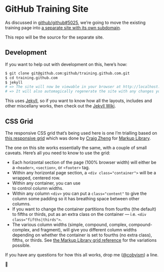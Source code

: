 # GitHub Training Site

As discussed in [github/github#5025](https://github.com/github/github/issues/5025), we’re going to move the existing training page into [a separate site with its own subdomain](http://training.github.com).

This repo will be the source for the separate site.

## Development

If you want to help out with development on this, here’s how:

```sh
$ git clone git@github.com:github/training.github.com.git
$ cd training.github.com
$ jekyll
# => The site will now be viewable in your browser at http://localhost:4000
# => It will also automagically regenerate the site with any changes you make
```

This uses [Jekyll](http://jekyllrb.com), so if you want to know how all the layouts, includes and other miscellany works, then check out the [Jekyll Wiki](https://github.com/mojombo/jekyll/wiki).

## CSS Grid

The responsive CSS grid that’s being used here is one I’m trialling based on [this responsive grid](http://markuplibrary.org/templates/grids/) which was done by [Craig Zheng](http://getsymphony.com/get-involved/member/czheng/) for [Markup Library](http://markuplibrary.org/).

The one on this site works essentially the same, with a couple of small caveats. Here’s all you need to know to use the grid:

- Each horizontal section of the page (100% browser width) will either be a `<header>`, `<section>`, or `<footer>` tag.
- Within any horizontal page section, a `<div class="container">` will be a wrapped, centered row.
- Within any container, you can use <div class="simple|compound|complex|compound-complex|fragment"> to control column widths.
- Within any column `<div>` you can put a `class="content"` to give the column some padding so it has breathing space between other columns.
- If you want to change the container partitions from fourths (the default) to fifths or thirds, put as an extra class on the container — i.e. `<div class="fifths|thirds">`.
- The various column widths (simple, compound, complex, compound-complex, and fragment), will give you different column widths depending on whether the container is set to fourths (no extra class), fifths, or thirds. See [the Markup Library grid reference](http://markuplibrary.org/templates/grids/) for the variations possible.

If you have any questions for how this all works, drop me ([@cobyism](https://github.com/cobyism)) a line.

:tongue:
